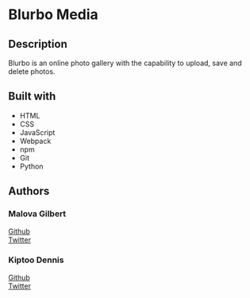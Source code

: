 # Blurbo  Media

## Description
Blurbo is an online photo gallery with the capability to upload, save and delete photos.

## Built with
- HTML
- CSS
- JavaScript
- Webpack
- npm
- Git
- Python

## Authors
### Malova Gilbert 
[Github](https://github.com/maloPRO)
<br/>
[Twitter](https://twitter.com/GilbertMalova)
### Kiptoo Dennis
[Github](https://github.com/demuk)
<br/>
[Twitter](https://twitter.com/kptoodennis)

